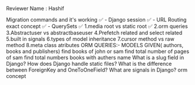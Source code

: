 Reviewer Name : Hashif 

Migration commands and it's working ✅ -
Django session ✅ -
URL Routing exact concept ✅ -
QuerySets ✅
1.media root vs static root ✅
2.orm queries 
3.Abstractuser vs abstractbaseuser
4.Prefetch related and select related
5.built in signals
6.types of model inheritance
7.cursor method vs raw method 
8.meta class atributes
ORM QUERIES:- MODELS GIVEN( authors, books and publishers) 
find books of john or sam
find total number of pages of sam
find total numbers books with authers name
What is a slug field in Django?
How does Django handle static files?
What is the difference between ForeignKey and OneToOneField?
What are signals in Django?
orm concept
